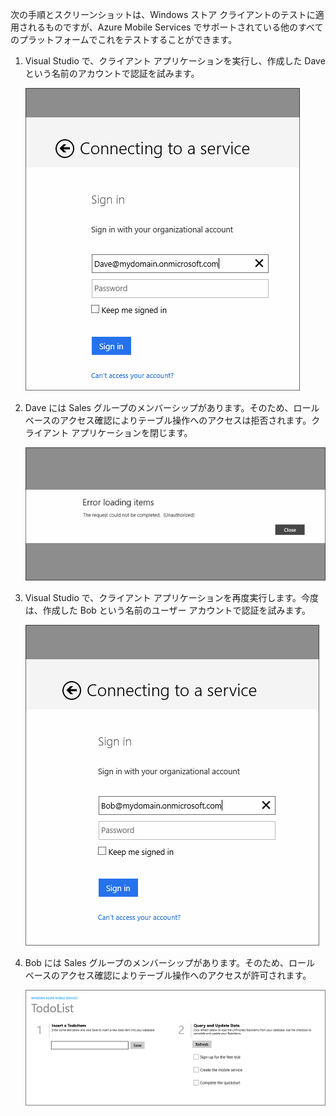 ﻿
次の手順とスクリーンショットは、Windows ストア クライアントのテストに適用されるものですが、Azure Mobile Services でサポートされている他のすべてのプラットフォームでこれをテストすることができます。 

1. Visual Studio で、クライアント アプリケーションを実行し、作成した Dave という名前のアカウントで認証を試みます。 

    ![](./media/mobile-services-aad-rbac-test-app/dave-login.png)

2. Dave には Sales グループのメンバーシップがあります。そのため、ロール ベースのアクセス確認によりテーブル操作へのアクセスは拒否されます。クライアント アプリケーションを閉じます。

    ![](./media/mobile-services-aad-rbac-test-app/unauthorized.png)

3. Visual Studio で、クライアント アプリケーションを再度実行します。今度は、作成した Bob という名前のユーザー アカウントで認証を試みます。

    ![](./media/mobile-services-aad-rbac-test-app/bob-login.png)

4. Bob には Sales グループのメンバーシップがあります。そのため、ロール ベースのアクセス確認によりテーブル操作へのアクセスが許可されます。

    ![](./media/mobile-services-aad-rbac-test-app/success.png)



